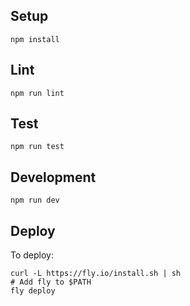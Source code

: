 ## Setup

```
npm install
```

## Lint

```
npm run lint
```

## Test

```
npm run test
```

## Development

```
npm run dev
```

## Deploy

To deploy:
```
curl -L https://fly.io/install.sh | sh
# Add fly to $PATH
fly deploy
```